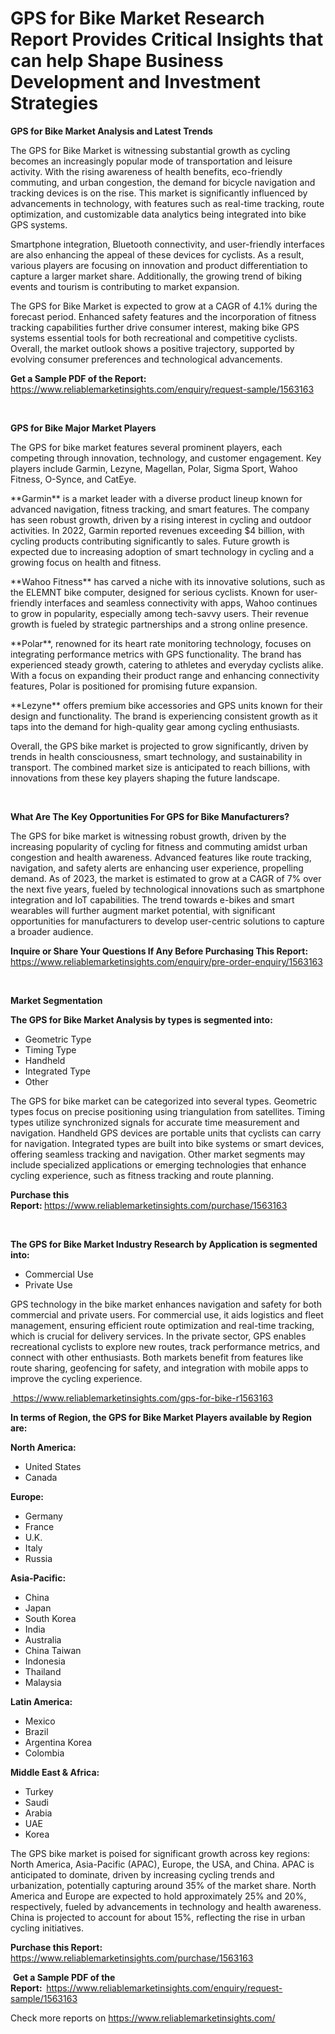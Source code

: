 <p><h1>GPS for Bike Market Research Report Provides Critical Insights that can help Shape Business Development and Investment Strategies</h1></p><p><strong>GPS for Bike Market Analysis and Latest Trends</strong></p>
<p><p>The GPS for Bike Market is witnessing substantial growth as cycling becomes an increasingly popular mode of transportation and leisure activity. With the rising awareness of health benefits, eco-friendly commuting, and urban congestion, the demand for bicycle navigation and tracking devices is on the rise. This market is significantly influenced by advancements in technology, with features such as real-time tracking, route optimization, and customizable data analytics being integrated into bike GPS systems. </p><p>Smartphone integration, Bluetooth connectivity, and user-friendly interfaces are also enhancing the appeal of these devices for cyclists. As a result, various players are focusing on innovation and product differentiation to capture a larger market share. Additionally, the growing trend of biking events and tourism is contributing to market expansion.</p><p>The GPS for Bike Market is expected to grow at a CAGR of 4.1% during the forecast period. Enhanced safety features and the incorporation of fitness tracking capabilities further drive consumer interest, making bike GPS systems essential tools for both recreational and competitive cyclists. Overall, the market outlook shows a positive trajectory, supported by evolving consumer preferences and technological advancements.</p></p>
<p><strong>Get a Sample PDF of the Report:&nbsp;</strong> <a href="https://www.reliablemarketinsights.com/enquiry/request-sample/1563163?utm_campaign=3193&utm_medium=2&utm_source=Github&utm_content=ia&utm_term=30032025&utm_id=gps-for-bike">https://www.reliablemarketinsights.com/enquiry/request-sample/1563163</a></p>
<p>&nbsp;</p>
<p><strong>GPS for Bike Major Market Players</strong></p>
<p><p>The GPS for bike market features several prominent players, each competing through innovation, technology, and customer engagement. Key players include Garmin, Lezyne, Magellan, Polar, Sigma Sport, Wahoo Fitness, O-Synce, and CatEye.</p><p>**Garmin** is a market leader with a diverse product lineup known for advanced navigation, fitness tracking, and smart features. The company has seen robust growth, driven by a rising interest in cycling and outdoor activities. In 2022, Garmin reported revenues exceeding $4 billion, with cycling products contributing significantly to sales. Future growth is expected due to increasing adoption of smart technology in cycling and a growing focus on health and fitness.</p><p>**Wahoo Fitness** has carved a niche with its innovative solutions, such as the ELEMNT bike computer, designed for serious cyclists. Known for user-friendly interfaces and seamless connectivity with apps, Wahoo continues to grow in popularity, especially among tech-savvy users. Their revenue growth is fueled by strategic partnerships and a strong online presence.</p><p>**Polar**, renowned for its heart rate monitoring technology, focuses on integrating performance metrics with GPS functionality. The brand has experienced steady growth, catering to athletes and everyday cyclists alike. With a focus on expanding their product range and enhancing connectivity features, Polar is positioned for promising future expansion.</p><p>**Lezyne** offers premium bike accessories and GPS units known for their design and functionality. The brand is experiencing consistent growth as it taps into the demand for high-quality gear among cycling enthusiasts.</p><p>Overall, the GPS bike market is projected to grow significantly, driven by trends in health consciousness, smart technology, and sustainability in transport. The combined market size is anticipated to reach billions, with innovations from these key players shaping the future landscape.</p></p>
<p>&nbsp;</p>
<p><strong>What Are The Key Opportunities For GPS for Bike Manufacturers?</strong></p>
<p><p>The GPS for bike market is witnessing robust growth, driven by the increasing popularity of cycling for fitness and commuting amidst urban congestion and health awareness. Advanced features like route tracking, navigation, and safety alerts are enhancing user experience, propelling demand. As of 2023, the market is estimated to grow at a CAGR of 7% over the next five years, fueled by technological innovations such as smartphone integration and IoT capabilities. The trend towards e-bikes and smart wearables will further augment market potential, with significant opportunities for manufacturers to develop user-centric solutions to capture a broader audience.</p></p>
<p><strong>Inquire or Share Your Questions If Any Before Purchasing This Report:</strong> <a href="https://www.reliablemarketinsights.com/enquiry/pre-order-enquiry/1563163?utm_campaign=3193&utm_medium=2&utm_source=Github&utm_content=ia&utm_term=30032025&utm_id=gps-for-bike">https://www.reliablemarketinsights.com/enquiry/pre-order-enquiry/1563163</a></p>
<p>&nbsp;</p>
<p><strong>Market Segmentation</strong></p>
<p><strong>The GPS for Bike Market Analysis by types is segmented into:</strong></p>
<p><ul><li>Geometric Type</li><li>Timing Type</li><li>Handheld</li><li>Integrated Type</li><li>Other</li></ul></p>
<p><p>The GPS for bike market can be categorized into several types. Geometric types focus on precise positioning using triangulation from satellites. Timing types utilize synchronized signals for accurate time measurement and navigation. Handheld GPS devices are portable units that cyclists can carry for navigation. Integrated types are built into bike systems or smart devices, offering seamless tracking and navigation. Other market segments may include specialized applications or emerging technologies that enhance cycling experience, such as fitness tracking and route planning.</p></p>
<p><strong>Purchase this Report:&nbsp;</strong><a href="https://www.reliablemarketinsights.com/purchase/1563163?utm_campaign=3193&utm_medium=2&utm_source=Github&utm_content=ia&utm_term=30032025&utm_id=gps-for-bike">https://www.reliablemarketinsights.com/purchase/1563163</a></p>
<p>&nbsp;</p>
<p><strong>The GPS for Bike Market Industry Research by Application is segmented into:</strong></p>
<p><ul><li>Commercial Use</li><li>Private Use</li></ul></p>
<p><p>GPS technology in the bike market enhances navigation and safety for both commercial and private users. For commercial use, it aids logistics and fleet management, ensuring efficient route optimization and real-time tracking, which is crucial for delivery services. In the private sector, GPS enables recreational cyclists to explore new routes, track performance metrics, and connect with other enthusiasts. Both markets benefit from features like route sharing, geofencing for safety, and integration with mobile apps to improve the cycling experience.</p></p>
<p><a href="https://www.reliablemarketinsights.com/gps-for-bike-r1563163?utm_campaign=3193&utm_medium=2&utm_source=Github&utm_content=ia&utm_term=30032025&utm_id=gps-for-bike">&nbsp;https://www.reliablemarketinsights.com/gps-for-bike-r1563163</a></p>
<p><strong>In terms of Region, the GPS for Bike Market Players available by Region are:</strong></p>
<p>
    <p> <strong> North America: </strong>
        <ul>
            <li>United States</li>
            <li>Canada</li>
        </ul>
        </p> 
    <p> <strong> Europe: </strong>
        <ul>
            <li>Germany</li>
            <li>France</li>
            <li>U.K.</li>
            <li>Italy</li>
            <li>Russia</li>
        </ul>
        </p> 
    <p> <strong> Asia-Pacific: </strong>
        <ul>
            <li>China</li>
            <li>Japan</li>
            <li>South Korea</li>
            <li>India</li>
            <li>Australia</li>
            <li>China Taiwan</li>
            <li>Indonesia</li>
            <li>Thailand</li>
            <li>Malaysia</li>
        </ul>
        </p> 
    <p> <strong> Latin America: </strong>
        <ul>
            <li>Mexico</li>
            <li>Brazil</li>
            <li>Argentina Korea</li>
            <li>Colombia</li>
        </ul>
        </p> 
    <p> <strong> Middle East & Africa: </strong>
        <ul>
            <li>Turkey</li>
            <li>Saudi</li>
            <li>Arabia</li>
            <li>UAE</li>
            <li>Korea</li>
        </ul>
    </p>
    </p>
<p><p>The GPS bike market is poised for significant growth across key regions: North America, Asia-Pacific (APAC), Europe, the USA, and China. APAC is anticipated to dominate, driven by increasing cycling trends and urbanization, potentially capturing around 35% of the market share. North America and Europe are expected to hold approximately 25% and 20%, respectively, fueled by advancements in technology and health awareness. China is projected to account for about 15%, reflecting the rise in urban cycling initiatives.</p></p>
<p><strong>Purchase this Report: </strong><a href="https://www.reliablemarketinsights.com/purchase/1563163?utm_campaign=3193&utm_medium=2&utm_source=Github&utm_content=ia&utm_term=30032025&utm_id=gps-for-bike">https://www.reliablemarketinsights.com/purchase/1563163</a></p>
<p>&nbsp;<strong>Get a Sample PDF of the Report:&nbsp;&nbsp;</strong><a href="https://www.reliablemarketinsights.com/enquiry/request-sample/1563163?utm_campaign=3193&utm_medium=2&utm_source=Github&utm_content=ia&utm_term=30032025&utm_id=gps-for-bike">https://www.reliablemarketinsights.com/enquiry/request-sample/1563163</a></p>
<p><strong></strong></p>
<p>Check more reports on <a href="https://www.reliablemarketinsights.com/?utm_campaign=3193&utm_medium=2&utm_source=Github&utm_content=ia&utm_term=30032025&utm_id=gps-for-bike">https://www.reliablemarketinsights.com/</a></p>